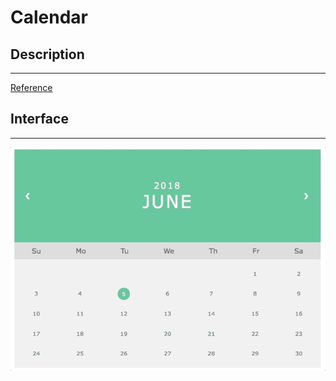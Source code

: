 # Calendar

## Description

---

[Reference](https://www.w3schools.com/howto/howto_css_calendar.asp)

## Interface

---

![](assets/layout.gif)
